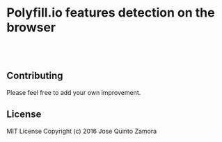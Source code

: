 # Polyfill.io features detection on the browser



<br /><br />
## Contributing
Please feel free to add your own improvement.

## License
MIT License
Copyright (c) 2016 Jose Quinto Zamora